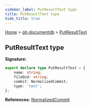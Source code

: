 ```yaml
---
sidebar_label: PutResultText type
title: PutResultText type
hide_title: true
---
```


[Home](./index.md) &gt; [git-documentdb](./git-documentdb.md) &gt; [PutResultText](./git-documentdb.putresulttext.md)

## PutResultText type


<b>Signature:</b>

```typescript
export declare type PutResultText = {
    name: string;
    fileOid: string;
    commit: NormalizedCommit;
    type: 'text';
};
```
<b>References:</b> [NormalizedCommit](./git-documentdb.normalizedcommit.md)

